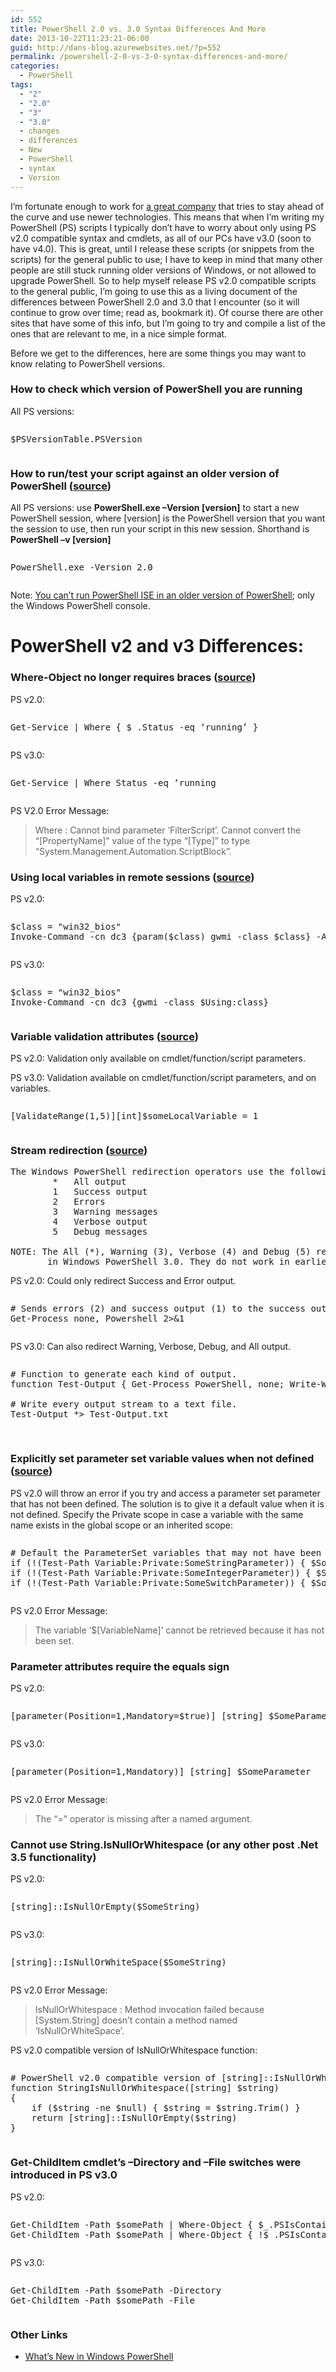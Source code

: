 ```yaml
---
id: 552
title: PowerShell 2.0 vs. 3.0 Syntax Differences And More
date: 2013-10-22T11:23:21-06:00
guid: http://dans-blog.azurewebsites.net/?p=552
permalink: /powershell-2-0-vs-3-0-syntax-differences-and-more/
categories:
  - PowerShell
tags:
  - "2"
  - "2.0"
  - "3"
  - "3.0"
  - changes
  - differences
  - New
  - PowerShell
  - syntax
  - Version
---
```

I’m fortunate enough to work for [a great company](http://www.iqmetrix.com/) that tries to stay ahead of the curve and use newer technologies. This means that when I’m writing my PowerShell (PS) scripts I typically don’t have to worry about only using PS v2.0 compatible syntax and cmdlets, as all of our PCs have v3.0 (soon to have v4.0). This is great, until I release these scripts (or snippets from the scripts) for the general public to use; I have to keep in mind that many other people are still stuck running older versions of Windows, or not allowed to upgrade PowerShell. So to help myself release PS v2.0 compatible scripts to the general public, I’m going to use this as a living document of the differences between PowerShell 2.0 and 3.0 that I encounter (so it will continue to grow over time; read as, bookmark it). Of course there are other sites that have some of this info, but I’m going to try and compile a list of the ones that are relevant to me, in a nice simple format.

Before we get to the differences, here are some things you may want to know relating to PowerShell versions.

### How to check which version of PowerShell you are running

All PS versions:

<div id="scid:C89E2BDB-ADD3-4f7a-9810-1B7EACF446C1:eec700ae-ff7f-4e9e-ad8d-012446939105" class="wlWriterEditableSmartContent" style="float: none; padding-bottom: 0px; padding-top: 0px; padding-left: 0px; margin: 0px; display: inline; padding-right: 0px">
  <pre style=white-space:normal>

  <pre class="brush: powershell; gutter: false; title: ; notranslate" title="">
$PSVersionTable.PSVersion
</pre>
</div>



### How to run/test your script against an older version of PowerShell ([source](http://technet.microsoft.com/en-us/library/hh847899.aspx))

All PS versions: use **PowerShell.exe –Version [version]** to start a new PowerShell session, where [version] is the PowerShell version that you want the session to use, then run your script in this new session. Shorthand is **PowerShell –v [version]**

<div id="scid:C89E2BDB-ADD3-4f7a-9810-1B7EACF446C1:d546ad77-ce58-4f54-9f22-e63596597160" class="wlWriterEditableSmartContent" style="float: none; padding-bottom: 0px; padding-top: 0px; padding-left: 0px; margin: 0px; display: inline; padding-right: 0px">
  <pre style=white-space:normal>

  <pre class="brush: powershell; gutter: false; title: ; notranslate" title="">
PowerShell.exe -Version 2.0
</pre>
</div>

Note: [You can’t run PowerShell ISE in an older version of PowerShell](http://stackoverflow.com/questions/18919862/start-powershell-ise-with-the-2-0-runtime); only the Windows PowerShell console.



# PowerShell v2 and v3 Differences:



### Where-Object no longer requires braces ([source](http://blogs.technet.com/b/heyscriptingguy/archive/2012/08/20/my-five-favorite-powershell-3-0-tips-and-tricks.aspx))

PS v2.0:

<div id="scid:C89E2BDB-ADD3-4f7a-9810-1B7EACF446C1:ff48c6ee-b013-4ef8-9f64-6757f820d050" class="wlWriterEditableSmartContent" style="float: none; padding-bottom: 0px; padding-top: 0px; padding-left: 0px; margin: 0px; display: inline; padding-right: 0px">
  <pre style=white-space:normal>

  <pre class="brush: powershell; gutter: false; title: ; notranslate" title="">
Get-Service | Where { $_.Status -eq ‘running’ }
</pre>
</div>

PS v3.0:

<div id="scid:C89E2BDB-ADD3-4f7a-9810-1B7EACF446C1:b17453c9-40a0-4f73-b82d-d36b53f174cd" class="wlWriterEditableSmartContent" style="float: none; padding-bottom: 0px; padding-top: 0px; padding-left: 0px; margin: 0px; display: inline; padding-right: 0px">
  <pre style=white-space:normal>

  <pre class="brush: powershell; gutter: false; title: ; notranslate" title="">
Get-Service | Where Status -eq ‘running
</pre>
</div>

PS V2.0 Error Message:

> <font style="background-color: #ffffff">Where : Cannot bind parameter ‘FilterScript’. Cannot convert the “[PropertyName]” value of the type “[Type]” to type “System.Management.Automation.ScriptBlock”.</font>



### Using local variables in remote sessions ([source](http://blogs.technet.com/b/heyscriptingguy/archive/2012/08/20/my-five-favorite-powershell-3-0-tips-and-tricks.aspx))

PS v2.0:

<div id="scid:C89E2BDB-ADD3-4f7a-9810-1B7EACF446C1:16fa1db7-05da-4367-a9c3-ef5736a85fe5" class="wlWriterEditableSmartContent" style="float: none; padding-bottom: 0px; padding-top: 0px; padding-left: 0px; margin: 0px; display: inline; padding-right: 0px">
  <pre style=white-space:normal>

  <pre class="brush: powershell; gutter: false; pad-line-numbers: true; title: ; notranslate" title="">
$class = "win32_bios"
Invoke-Command -cn dc3 {param($class) gwmi -class $class} -ArgumentList $class
</pre>
</div>

PS v3.0:

<div id="scid:C89E2BDB-ADD3-4f7a-9810-1B7EACF446C1:4095dffb-ddad-4b1b-aae7-61c3840f06d8" class="wlWriterEditableSmartContent" style="float: none; padding-bottom: 0px; padding-top: 0px; padding-left: 0px; margin: 0px; display: inline; padding-right: 0px">
  <pre style=white-space:normal>

  <pre class="brush: powershell; gutter: false; pad-line-numbers: true; title: ; notranslate" title="">
$class = "win32_bios"
Invoke-Command -cn dc3 {gwmi -class $Using:class}
</pre>
</div>



### Variable validation attributes ([source](http://blogs.technet.com/b/heyscriptingguy/archive/2012/08/20/my-five-favorite-powershell-3-0-tips-and-tricks.aspx))

PS v2.0: Validation only available on cmdlet/function/script parameters.

PS v3.0: Validation available on cmdlet/function/script parameters, and on variables.

<div id="scid:C89E2BDB-ADD3-4f7a-9810-1B7EACF446C1:502387f4-4082-48ac-b095-7108c174e4f2" class="wlWriterEditableSmartContent" style="float: none; padding-bottom: 0px; padding-top: 0px; padding-left: 0px; margin: 0px; display: inline; padding-right: 0px">
  <pre style=white-space:normal>

  <pre class="brush: powershell; gutter: false; pad-line-numbers: true; title: ; notranslate" title="">
[ValidateRange(1,5)][int]$someLocalVariable = 1
</pre>
</div>



### Stream redirection ([source](http://technet.microsoft.com/en-us/library/hh847746.aspx))

<pre>The Windows PowerShell redirection operators use the following characters to represent each output type:
        *   All output
        1   Success output
        2   Errors
        3   Warning messages
        4   Verbose output
        5   Debug messages

NOTE: The All (*), Warning (3), Verbose (4) and Debug (5) redirection operators were introduced
       in Windows PowerShell 3.0. They do not work in earlier versions of Windows PowerShell.</pre>



PS v2.0: Could only redirect Success and Error output.

<div id="scid:C89E2BDB-ADD3-4f7a-9810-1B7EACF446C1:dc481368-8bf5-445e-ade4-14bfbffa902f" class="wlWriterEditableSmartContent" style="float: none; padding-bottom: 0px; padding-top: 0px; padding-left: 0px; margin: 0px; display: inline; padding-right: 0px">
  <pre style=white-space:normal>

  <pre class="brush: powershell; gutter: false; title: ; notranslate" title="">
# Sends errors (2) and success output (1) to the success output stream.
Get-Process none, Powershell 2>&1
</pre>
</div>

PS v3.0: Can also redirect Warning, Verbose, Debug, and All output.

<div id="scid:C89E2BDB-ADD3-4f7a-9810-1B7EACF446C1:0c1b5ff4-2985-4831-98d5-56afcf879d46" class="wlWriterEditableSmartContent" style="float: none; padding-bottom: 0px; padding-top: 0px; padding-left: 0px; margin: 0px; display: inline; padding-right: 0px">
  <pre style=white-space:normal>

  <pre class="brush: powershell; gutter: false; title: ; notranslate" title="">
# Function to generate each kind of output.
function Test-Output { Get-Process PowerShell, none; Write-Warning "Test!"; Write-Verbose "Test Verbose"; Write-Debug "Test Debug"}

# Write every output stream to a text file.
Test-Output *> Test-Output.txt

</pre>
</div>



### Explicitly set parameter set variable values when not defined ([source](http://dans-blog.azurewebsites.net/always-explicitly-set-your-parameter-set-variables-for-powershell-v2-0-compatibility/))

PS v2.0 will throw an error if you try and access a parameter set parameter that has not been defined. The solution is to give it a default value when it is not defined. Specify the Private scope in case a variable with the same name exists in the global scope or an inherited scope:

<div id="scid:C89E2BDB-ADD3-4f7a-9810-1B7EACF446C1:19b50216-fb40-4017-a0cb-231a296bc9ac" class="wlWriterEditableSmartContent" style="float: none; padding-bottom: 0px; padding-top: 0px; padding-left: 0px; margin: 0px; display: inline; padding-right: 0px">
  <pre style=white-space:normal>

  <pre class="brush: powershell; gutter: false; pad-line-numbers: true; title: ; notranslate" title="">
# Default the ParameterSet variables that may not have been set depending on which parameter set is being used. This is required for PowerShell v2.0 compatibility.
if (!(Test-Path Variable:Private:SomeStringParameter)) { $SomeStringParameter = $null }
if (!(Test-Path Variable:Private:SomeIntegerParameter)) { $SomeIntegerParameter = 0 }
if (!(Test-Path Variable:Private:SomeSwitchParameter)) { $SomeSwitchParameter = $false }
</pre>
</div>

PS v2.0 Error Message:

> The variable ‘$[VariableName]’ cannot be retrieved because it has not been set.



### Parameter attributes require the equals sign

PS v2.0:

<div id="scid:C89E2BDB-ADD3-4f7a-9810-1B7EACF446C1:dfe8d41b-0e0a-4926-a4b2-740e2ef610b7" class="wlWriterEditableSmartContent" style="float: none; padding-bottom: 0px; padding-top: 0px; padding-left: 0px; margin: 0px; display: inline; padding-right: 0px">
  <pre style=white-space:normal>

  <pre class="brush: powershell; gutter: false; pad-line-numbers: true; title: ; notranslate" title="">
[parameter(Position=1,Mandatory=$true)] [string] $SomeParameter
</pre>
</div>

PS v3.0:

<div id="scid:C89E2BDB-ADD3-4f7a-9810-1B7EACF446C1:84c42572-dc4c-42cd-9829-7d46d110fd47" class="wlWriterEditableSmartContent" style="float: none; padding-bottom: 0px; padding-top: 0px; padding-left: 0px; margin: 0px; display: inline; padding-right: 0px">
  <pre style=white-space:normal>

  <pre class="brush: powershell; gutter: false; title: ; notranslate" title="">
[parameter(Position=1,Mandatory)] [string] $SomeParameter
</pre>
</div>

PS v2.0 Error Message:

> <font style="background-color: #ffffff">The “=” operator is missing after a named argument.</font>



### Cannot use String.IsNullOrWhitespace (or any other post .Net 3.5 functionality)

PS v2.0:

<div id="scid:C89E2BDB-ADD3-4f7a-9810-1B7EACF446C1:5c520c9f-453f-485c-a5b8-9ddc7f77c3e4" class="wlWriterEditableSmartContent" style="float: none; padding-bottom: 0px; padding-top: 0px; padding-left: 0px; margin: 0px; display: inline; padding-right: 0px">
  <pre style=white-space:normal>

  <pre class="brush: powershell; pad-line-numbers: true; title: ; notranslate" title="">
[string]::IsNullOrEmpty($SomeString)
</pre>
</div>

PS v3.0:

<div id="scid:C89E2BDB-ADD3-4f7a-9810-1B7EACF446C1:695d97aa-84f5-479b-a67c-49399b3ae7e8" class="wlWriterEditableSmartContent" style="float: none; padding-bottom: 0px; padding-top: 0px; padding-left: 0px; margin: 0px; display: inline; padding-right: 0px">
  <pre style=white-space:normal>

  <pre class="brush: powershell; title: ; notranslate" title="">
[string]::IsNullOrWhiteSpace($SomeString)
</pre>
</div>

PS v2.0 Error Message:

> IsNullOrWhitespace : Method invocation failed because [System.String] doesn’t contain a method named ‘IsNullOrWhiteSpace’.

PS v2.0 compatible version of IsNullOrWhitespace function:

<div id="scid:C89E2BDB-ADD3-4f7a-9810-1B7EACF446C1:efffa5d2-21a2-40cb-be39-c471c04ab806" class="wlWriterEditableSmartContent" style="float: none; padding-bottom: 0px; padding-top: 0px; padding-left: 0px; margin: 0px; display: inline; padding-right: 0px">
  <pre style=white-space:normal>

  <pre class="brush: powershell; title: ; notranslate" title="">
# PowerShell v2.0 compatible version of [string]::IsNullOrWhitespace.
function StringIsNullOrWhitespace([string] $string)
{
    if ($string -ne $null) { $string = $string.Trim() }
    return [string]::IsNullOrEmpty($string)
}
</pre>
</div>



### Get-ChildItem cmdlet’s –Directory and –File switches were introduced in PS v3.0

PS v2.0:

<div id="scid:C89E2BDB-ADD3-4f7a-9810-1B7EACF446C1:327b97a7-30e4-4d77-bd2b-4f906c496c21" class="wlWriterEditableSmartContent" style="float: none; padding-bottom: 0px; padding-top: 0px; padding-left: 0px; margin: 0px; display: inline; padding-right: 0px">
  <pre style=white-space:normal>

  <pre class="brush: powershell; title: ; notranslate" title="">
Get-ChildItem -Path $somePath | Where-Object { $_.PSIsContainer }	# Get directories only.
Get-ChildItem -Path $somePath | Where-Object { !$_.PSIsContainer }	# Get files only.
</pre>
</div>

PS v3.0:

<div id="scid:C89E2BDB-ADD3-4f7a-9810-1B7EACF446C1:d7803f09-1d3d-455e-a365-50ea3926564f" class="wlWriterEditableSmartContent" style="float: none; padding-bottom: 0px; padding-top: 0px; padding-left: 0px; margin: 0px; display: inline; padding-right: 0px">
  <pre style=white-space:normal>

  <pre class="brush: powershell; gutter: false; pad-line-numbers: true; title: ; notranslate" title="">
Get-ChildItem -Path $somePath -Directory
Get-ChildItem -Path $somePath -File
</pre>
</div>





### Other Links

  * [What’s New in Windows PowerShell](http://technet.microsoft.com/en-us/library/hh857339.aspx)
